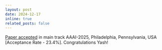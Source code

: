 ```yaml
---
layout: post
date: 2024-12-17
inline: true
related_posts: false
---
```

[Paper accepted](https://arxiv.org/abs/2405.15328) in main track AAAI-2025, Philadelphia, Pennsylvania, USA [Acceptance Rate - 23.4%]. Congratulations Yash!
